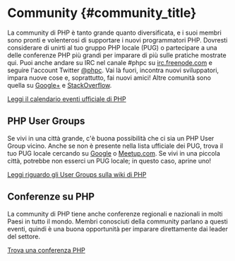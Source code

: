 # Community {#community_title}

La community di PHP è tanto grande quanto diversificata, e i suoi membri sono pronti e volenterosi di supportare i nuovi
programmatori PHP. Dovresti considerare di unirti al tuo gruppo PHP locale (PUG) o partecipare a una delle conferenze PHP
più grandi per imparare di più sulle pratiche mostrate qui. Puoi anche andare su IRC nel canale #phpc su
[irc.freenode.com][php-irc] e seguire l'account Twitter [@phpc][phpc-twitter]. Vai là fuori, incontra nuovi sviluppatori,
impara nuove cose e, soprattutto, fai nuovi amici! Altre comunità sono quella su [Google+][php-programmers-gplus]
e [StackOverflow][php-so].

[Leggi il calendario eventi ufficiale di PHP][php-calendar]

## PHP User Groups

Se vivi in una città grande, c'è buona possibilità che ci sia un PHP User Group vicino. Anche se non è presente nella
lista ufficiale dei PUG, trova il tuo PUG locale cercando su [Google][google] o [Meetup.com][meetup]. Se vivi in una
piccola città, potrebbe non esserci un PUG locale; in questo caso, aprine uno!

[Leggi riguardo gli User Groups sulla wiki di PHP][php-wiki]

## Conferenze su PHP

La community di PHP tiene anche conferenze regionali e nazionali in molti Paesi in tutto il mondo. Membri conosciuti della
community parlano a questi eventi, quindi è una buona opportunità per imparare direttamente dai leader del settore.

[Trova una conferenza PHP][php-conf]

[php-calendar]: http://www.php.net/cal.php
[google]: https://www.google.com/search?q=php+user+group+vicino+a+me
[meetup]: http://www.meetup.com/find/
[php-wiki]: https://wiki.php.net/usergroups
[php-conf]: http://php.net/conferences/index.php
[phpc-twitter]: https://twitter.com/phpc
[php-programmers-gplus]: https://plus.google.com/u/0/communities/104245651975268426012
[php-irc]: http://webchat.freenode.net/
[php-so]: http://stackoverflow.com/questions/tagged/php
